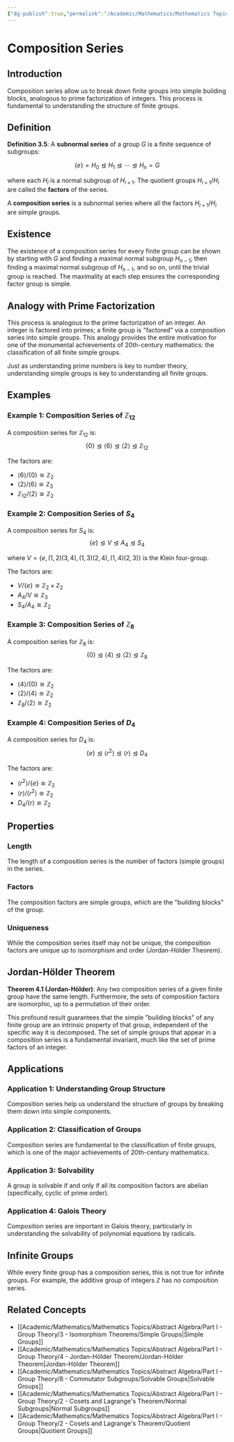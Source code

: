 ```yaml
---
{"dg-publish":true,"permalink":"/Academic/Mathematics/Mathematics Topics/Abstract Algebra/Part I - Group Theory/3 - Isomorphism Theorems/Composition Series/"}
---
```



# Composition Series

## Introduction

Composition series allow us to break down finite groups into simple building blocks, analogous to prime factorization of integers. This process is fundamental to understanding the structure of finite groups.

## Definition

**Definition 3.5**: A **subnormal series** of a group $G$ is a finite sequence of subgroups:

$$\{e\} = H_0 \trianglelefteq H_1 \trianglelefteq \cdots \trianglelefteq H_n = G$$

where each $H_i$ is a normal subgroup of $H_{i+1}$. The quotient groups $H_{i+1}/H_i$ are called the **factors** of the series.

A **composition series** is a subnormal series where all the factors $H_{i+1}/H_i$ are simple groups.

## Existence

The existence of a composition series for every finite group can be shown by starting with $G$ and finding a maximal normal subgroup $H_{n-1}$; then finding a maximal normal subgroup of $H_{n-1}$, and so on, until the trivial group is reached. The maximality at each step ensures the corresponding factor group is simple.

## Analogy with Prime Factorization

This process is analogous to the prime factorization of an integer. An integer is factored into primes; a finite group is "factored" via a composition series into simple groups. This analogy provides the entire motivation for one of the monumental achievements of 20th-century mathematics: the classification of all finite simple groups.

Just as understanding prime numbers is key to number theory, understanding simple groups is key to understanding all finite groups.

## Examples

### Example 1: Composition Series of $\mathbb{Z}_{12}$

A composition series for $\mathbb{Z}_{12}$ is:
$$\{0\} \trianglelefteq \langle 6 \rangle \trianglelefteq \langle 2 \rangle \trianglelefteq \mathbb{Z}_{12}$$

The factors are:
- $\langle 6 \rangle / \{0\} \cong \mathbb{Z}_2$
- $\langle 2 \rangle / \langle 6 \rangle \cong \mathbb{Z}_3$
- $\mathbb{Z}_{12} / \langle 2 \rangle \cong \mathbb{Z}_2$

### Example 2: Composition Series of $S_4$

A composition series for $S_4$ is:
$$\{e\} \trianglelefteq V \trianglelefteq A_4 \trianglelefteq S_4$$

where $V = \{e, (1,2)(3,4), (1,3)(2,4), (1,4)(2,3)\}$ is the Klein four-group.

The factors are:
- $V / \{e\} \cong \mathbb{Z}_2 \times \mathbb{Z}_2$
- $A_4 / V \cong \mathbb{Z}_3$
- $S_4 / A_4 \cong \mathbb{Z}_2$

### Example 3: Composition Series of $\mathbb{Z}_8$

A composition series for $\mathbb{Z}_8$ is:
$$\{0\} \trianglelefteq \langle 4 \rangle \trianglelefteq \langle 2 \rangle \trianglelefteq \mathbb{Z}_8$$

The factors are:
- $\langle 4 \rangle / \{0\} \cong \mathbb{Z}_2$
- $\langle 2 \rangle / \langle 4 \rangle \cong \mathbb{Z}_2$
- $\mathbb{Z}_8 / \langle 2 \rangle \cong \mathbb{Z}_2$

### Example 4: Composition Series of $D_4$

A composition series for $D_4$ is:
$$\{e\} \trianglelefteq \langle r^2 \rangle \trianglelefteq \langle r \rangle \trianglelefteq D_4$$

The factors are:
- $\langle r^2 \rangle / \{e\} \cong \mathbb{Z}_2$
- $\langle r \rangle / \langle r^2 \rangle \cong \mathbb{Z}_2$
- $D_4 / \langle r \rangle \cong \mathbb{Z}_2$

## Properties

### Length
The length of a composition series is the number of factors (simple groups) in the series.

### Factors
The composition factors are simple groups, which are the "building blocks" of the group.

### Uniqueness
While the composition series itself may not be unique, the composition factors are unique up to isomorphism and order (Jordan-Hölder Theorem).

## Jordan-Hölder Theorem

**Theorem 4.1 (Jordan-Hölder)**: Any two composition series of a given finite group have the same length. Furthermore, the sets of composition factors are isomorphic, up to a permutation of their order.

This profound result guarantees that the simple "building blocks" of any finite group are an intrinsic property of that group, independent of the specific way it is decomposed. The set of simple groups that appear in a composition series is a fundamental invariant, much like the set of prime factors of an integer.

## Applications

### Application 1: Understanding Group Structure

Composition series help us understand the structure of groups by breaking them down into simple components.

### Application 2: Classification of Groups

Composition series are fundamental to the classification of finite groups, which is one of the major achievements of 20th-century mathematics.

### Application 3: Solvability

A group is solvable if and only if all its composition factors are abelian (specifically, cyclic of prime order).

### Application 4: Galois Theory

Composition series are important in Galois theory, particularly in understanding the solvability of polynomial equations by radicals.

## Infinite Groups

While every finite group has a composition series, this is not true for infinite groups. For example, the additive group of integers $\mathbb{Z}$ has no composition series.

## Related Concepts

- [[Academic/Mathematics/Mathematics Topics/Abstract Algebra/Part I - Group Theory/3 - Isomorphism Theorems/Simple Groups\|Simple Groups]]
- [[Academic/Mathematics/Mathematics Topics/Abstract Algebra/Part I - Group Theory/4 - Jordan-Hölder Theorem/Jordan-Hölder Theorem\|Jordan-Hölder Theorem]]
- [[Academic/Mathematics/Mathematics Topics/Abstract Algebra/Part I - Group Theory/8 - Commutator Subgroups/Solvable Groups\|Solvable Groups]]
- [[Academic/Mathematics/Mathematics Topics/Abstract Algebra/Part I - Group Theory/2 - Cosets and Lagrange's Theorem/Normal Subgroups\|Normal Subgroups]]
- [[Academic/Mathematics/Mathematics Topics/Abstract Algebra/Part I - Group Theory/2 - Cosets and Lagrange's Theorem/Quotient Groups\|Quotient Groups]] 